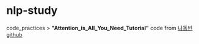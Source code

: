# nlp-study

code_practices > **"Attention_is_All_You_Need_Tutorial"** code from [나동빈 github](https://github.com/ndb796/Deep-Learning-Paper-Review-and-Practice)
